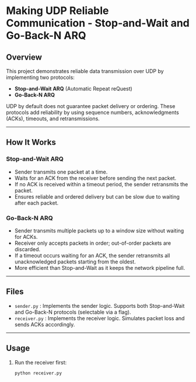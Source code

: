 # Making UDP Reliable Communication - Stop-and-Wait and Go-Back-N ARQ

## Overview
This project demonstrates reliable data transmission over UDP by implementing two protocols:
- **Stop-and-Wait ARQ** (Automatic Repeat reQuest)
- **Go-Back-N ARQ**

UDP by default does not guarantee packet delivery or ordering. These protocols add reliability by using sequence numbers, acknowledgments (ACKs), timeouts, and retransmissions.

---

## How It Works

### Stop-and-Wait ARQ
- Sender transmits one packet at a time.
- Waits for an ACK from the receiver before sending the next packet.
- If no ACK is received within a timeout period, the sender retransmits the packet.
- Ensures reliable and ordered delivery but can be slow due to waiting after each packet.

### Go-Back-N ARQ
- Sender transmits multiple packets up to a window size without waiting for ACKs.
- Receiver only accepts packets in order; out-of-order packets are discarded.
- If a timeout occurs waiting for an ACK, the sender retransmits all unacknowledged packets starting from the oldest.
- More efficient than Stop-and-Wait as it keeps the network pipeline full.

---

## Files
- `sender.py` : Implements the sender logic. Supports both Stop-and-Wait and Go-Back-N protocols (selectable via a flag).
- `receiver.py` : Implements the receiver logic. Simulates packet loss and sends ACKs accordingly.

---

## Usage
1. Run the receiver first:
   ```bash
   python receiver.py
